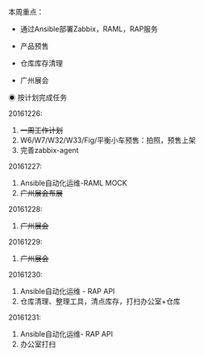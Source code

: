 本周重点：

* 通过Ansible部署Zabbix，RAML，RAP服务

* 产品预售

* 仓库库存清理

* 广州展会

◉ 按计划完成任务

20161226:

1. ~~一周工作计划~~
2. W6/W7/W32/W33/Fig/平衡小车预售：拍照，预售上架
3. 完善zabbix-agent

20161227:

1. Ansible自动化运维-RAML MOCK
2. ~~广州展会布展~~

20161228:

1. ~~广州展会~~

20161229:

1. ~~广州展会~~

20161230:

1. Ansible自动化运维 - RAP API
2. 仓库清理、整理工具，清点库存，打扫办公室+仓库

20161231:

1. Ansible自动化运维- RAP API
2. 办公室打扫



